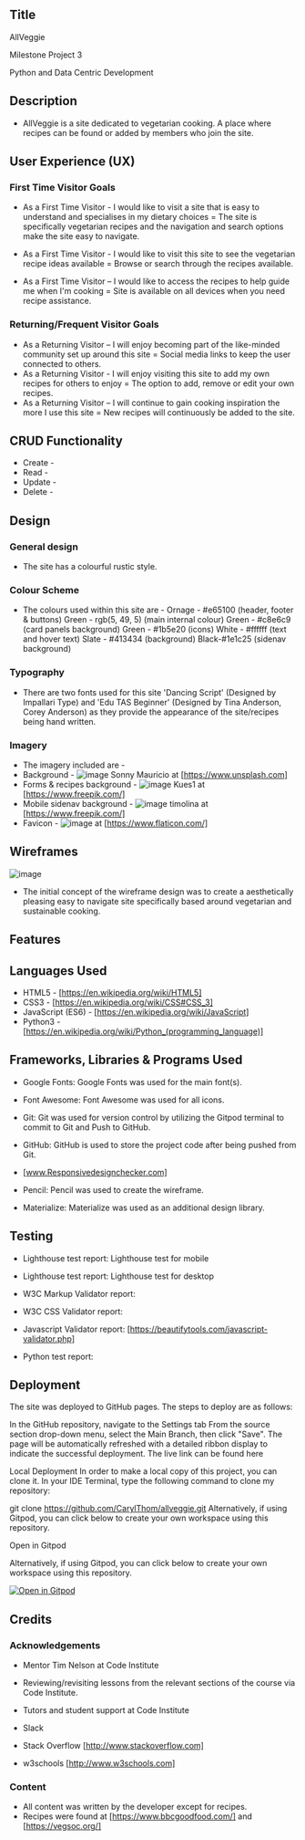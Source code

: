 ## Title
AllVeggie

Milestone Project 3

Python and Data Centric
Development

## Description

* AllVeggie is a site dedicated to vegetarian cooking. A place where recipes can be found or added by members who join the site.

 ## User Experience (UX)

### First Time Visitor Goals

* As a First Time Visitor - I would like to visit a site that is easy to understand and specialises in my dietary choices = The site is specifically vegetarian recipes and the navigation and search options make the site easy to navigate.

* As a First Time Visitor - I would like to visit this site to see the vegetarian recipe ideas available = Browse or search through the recipes available.

* As a First Time Visitor – I would like to access the recipes to help guide me when I'm cooking = Site is available on all devices when you need recipe assistance.

### Returning/Frequent Visitor Goals

* As a Returning Visitor – I will enjoy becoming part of the like-minded community set up around this site = Social media links to keep the user connected to others.
* As a Returning Visitor - I will enjoy visiting this site to add my own recipes for others to enjoy = The option to add, remove or edit your own recipes.
* As a Returning Visitor – I will continue to gain cooking inspiration the more I use this site = New recipes will continuously be added to the site.

## CRUD Functionality

* Create - 
* Read - 
* Update -
* Delete - 
## Design

### General design

* The site has a colourful rustic style.  

### Colour Scheme

* The colours used within this site are  - 
  Ornage - #e65100 (header, footer & buttons)
  Green - rgb(5, 49, 5) (main internal colour) 
  Green - #c8e6c9 (card panels background)
  Green - #1b5e20 (icons)
  White - #ffffff (text and hover text)
  Slate - #413434 (background)
  Black-#1e1c25 (sidenav background)


### Typography

* There are two fonts used for this site 'Dancing Script' (Designed by Impallari Type) and 'Edu TAS Beginner' (Designed by Tina Anderson, Corey Anderson) as they provide the appearance of the site/recipes being hand written. 

### Imagery

* The imagery included are - 
* Background - ![image](https://user-images.githubusercontent.com/95102264/178728436-3dea4313-6a27-41eb-8bb7-bfba00bbd176.png) Sonny Mauricio at [https://www.unsplash.com]
* Forms & recipes background - ![image](https://user-images.githubusercontent.com/95102264/178728093-efa99dca-6051-4c61-a8a3-f42a24002478.png) Kues1 at [https://www.freepik.com/]
* Mobile sidenav background - ![image](https://user-images.githubusercontent.com/95102264/178727694-d0f023fb-6395-43c2-ba14-7b76348f2a47.png) timolina at [https://www.freepik.com/]
* Favicon  - ![image](https://user-images.githubusercontent.com/95102264/178729425-583008ea-8ada-4fe0-aa61-dcc6be341630.png) at [https://www.flaticon.com/]

## Wireframes
![image](https://user-images.githubusercontent.com/95102264/178512311-ddceb3e5-5f8a-4a8e-9908-329bcf71dc08.png)


* The initial concept of the wireframe design was to create a aesthetically pleasing easy to navigate site specifically based around vegetarian and sustainable cooking. 

## Features
 
## Languages Used

* HTML5 - [https://en.wikipedia.org/wiki/HTML5]
* CSS3 - [https://en.wikipedia.org/wiki/CSS#CSS_3]
* JavaScript (ES6) - [https://en.wikipedia.org/wiki/JavaScript]
* Python3 - [https://en.wikipedia.org/wiki/Python_(programming_language)]


## Frameworks, Libraries & Programs Used

* Google Fonts: Google Fonts was used for the main font(s).

* Font Awesome: Font Awesome was used for all icons.

* Git: Git was used for version control by utilizing the Gitpod terminal to commit to Git and Push to GitHub.

* GitHub: GitHub is used to store the project code after being pushed from Git. 

* [www.Responsivedesignchecker.com]

* Pencil: Pencil was used to create the wireframe.

* Materialize: Materialize was used as an additional design library.

## Testing

* Lighthouse test report: Lighthouse test for mobile  

* Lighthouse test report: Lighthouse test for desktop 

* W3C Markup Validator report: 

* W3C CSS Validator report:


* Javascript Validator report: [https://beautifytools.com/javascript-validator.php] 

* Python test report: 

## Deployment

The site was deployed to GitHub pages. The steps to deploy are as follows:

In the GitHub repository, navigate to the Settings tab
From the source section drop-down menu, select the Main Branch, then click "Save".
The page will be automatically refreshed with a detailed ribbon display to indicate the successful deployment.
The live link can be found here

Local Deployment
In order to make a local copy of this project, you can clone it. In your IDE Terminal, type the following command to clone my repository:

git clone https://github.com/CarylThom/allveggie.git
Alternatively, if using Gitpod, you can click below to create your own workspace using this repository.

Open in Gitpod

Alternatively, if using Gitpod, you can click below to create your own workspace using this repository.

[![Open in Gitpod](https://gitpod.io/button/open-in-gitpod.svg)](https://gitpod.io/)

## Credits

### Acknowledgements

* Mentor Tim Nelson at Code Institute

* Reviewing/revisiting lessons from the relevant sections of the course via Code Institute. 

* Tutors and student support at Code Institute

* Slack

* Stack Overflow [http://www.stackoverflow.com]

* w3schools [http://www.w3schools.com]

### Content

* All content was written by the developer except for recipes.
* Recipes were found at [https://www.bbcgoodfood.com/] and [https://vegsoc.org/] 




